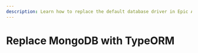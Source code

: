 ```yaml
---
description: Learn how to replace the default database driver in Epic API.
---
```


# Replace MongoDB with TypeORM
